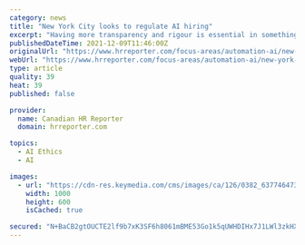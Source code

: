 ```yaml
---
category: news
title: "New York City looks to regulate AI hiring"
excerpt: "Having more transparency and rigour is essential in something as important as hiring.” So says Abhishek Gupta, founder and principal researcher at the Montreal AI Ethics Institute, in response to New York City’s new rules to combat the potential for bias in recruitment using artificial intelligence (AI)."
publishedDateTime: 2021-12-09T11:46:00Z
originalUrl: "https://www.hrreporter.com/focus-areas/automation-ai/new-york-city-looks-to-regulate-ai-hiring/362485"
webUrl: "https://www.hrreporter.com/focus-areas/automation-ai/new-york-city-looks-to-regulate-ai-hiring/362485"
type: article
quality: 39
heat: 39
published: false

provider:
  name: Canadian HR Reporter
  domain: hrreporter.com

topics:
  - AI Ethics
  - AI

images:
  - url: "https://cdn-res.keymedia.com/cms/images/ca/126/0382_637746473919268477.jpg"
    width: 1000
    height: 600
    isCached: true

secured: "N+BaCB2gtOUCTE2lf9b7xK3SF6h8061mBME53Go1k5qUWHDIHx7J1LWl3zkHXHbYkqWlqF3VDjQxuhI9OxQ67+6nTVFUlJZK+DvIsce7E5K6NSM34bx+SUypapiXcJ6u8Gbn72EsTFi4jlqmQx8kbD0sxWq+QwB7uS0Z9JHkrHob/G/am5QOazjF496x/oWgsQgYS/4j5yLAag0BUqxnP6D+1feTD/FLfOxz5ksnkGZWboJ82IXDEzLQrL1WjI+/3dv25h9J8FxOQ0S1AErvlA4g39FEjCnguHuWs+AGBl963lG4uGb/7SfY3RHQN5u46jz4UFypuWO41aGYLHmV7jipaFcX4GFEnhzZFRaZ7DY=;ZIrVXlr2IuaCPir9iUJ+fg=="
---
```


